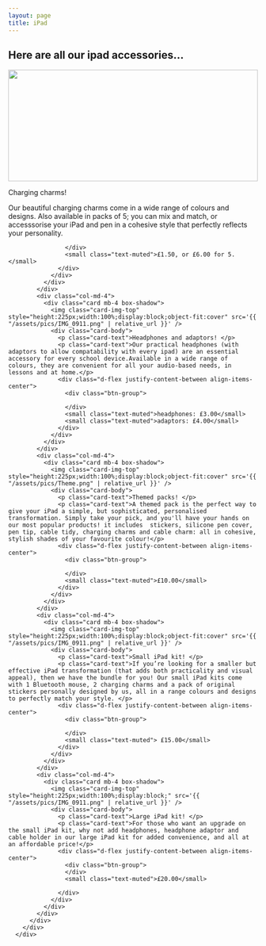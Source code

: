 ```yaml
---
layout: page
title: iPad
---
```


## Here are all our ipad accessories...
<div class="album py-5 bg-light">
        <div class="container">
          <div class="row">
            <div class="col-md-4">
              <div class="card mb-4 box-shadow">
                <img class="card-img-top" style="height:225px;width:100%;display:block;object-fit:cover" src='{{ "/assets/pics/Chargingcharms.png" | relative_url }}' />
                <div class="card-body">
                  <p class="card-text">Charging charms! </p>
                  <p class="card-text">Our beautiful charging charms come in a wide range of colours and designs. Also available in packs of 5; you can mix and match, or accesssorise your iPad and pen in a cohesive style that perfectly reflects your personality.</p>
                  <div class="d-flex justify-content-between align-items-center">
                    <div class="btn-group">
                
                    </div>
                    <small class="text-muted">£1.50, or £6.00 for 5.</small>
                  </div>
                </div>
              </div>
            </div>
            <div class="col-md-4">
              <div class="card mb-4 box-shadow">
                <img class="card-img-top" style="height:225px;width:100%;display:block;object-fit:cover" src='{{ "/assets/pics/IMG_0911.png" | relative_url }}' />
                <div class="card-body">
                  <p class="card-text">Headphones and adaptors! </p>
                  <p class="card-text">Our practical headphones (with adaptors to allow compatability with every ipad) are an essential accessory for every school device.Available in a wide range of colours, they are convenient for all your audio-based needs, in lessons and at home.</p>
                  <div class="d-flex justify-content-between align-items-center">
                    <div class="btn-group">
                      
                    </div>
                    <small class="text-muted">headphones: £3.00</small>
                    <small class="text-muted">adaptors: £4.00</small>
                  </div>
                </div>
              </div>
            </div>
            <div class="col-md-4">
              <div class="card mb-4 box-shadow">
                <img class="card-img-top" style="height:225px;width:100%;display:block;object-fit:cover" src='{{ "/assets/pics/Theme.png" | relative_url }}' />
                <div class="card-body">
                  <p class="card-text">Themed packs! </p>
                  <p class="card-text">A themed pack is the perfect way to give your iPad a simple, but sophisticated, personalised transformation. Simply take your pick, and you'll have your hands on our most popular products! it includes  stickers, silicone pen cover, pen tip, cable tidy, charging charms and cable charm: all in cohesive, stylish shades of your favourite colour!</p>
                  <div class="d-flex justify-content-between align-items-center">
                    <div class="btn-group">
                      
                    </div>
                    <small class="text-muted">£10.00</small>
                  </div>
                </div>
              </div>
            </div>
            <div class="col-md-4">
              <div class="card mb-4 box-shadow">
                <img class="card-img-top" style="height:225px;width:100%;display:block;object-fit:cover" src='{{ "/assets/pics/IMG_0911.png" | relative_url }}' />
                <div class="card-body">
                  <p class="card-text">Small iPad kit! </p>
                  <p class="card-text">If you’re looking for a smaller but effective iPad transformation (that adds both practicality and visual appeal), then we have the bundle for you! Our small iPad kits come with 1 Bluetooth mouse, 2 charging charms and a pack of original stickers personally designed by us, all in a range colours and designs to perfectly match your style. </p>
                  <div class="d-flex justify-content-between align-items-center">
                    <div class="btn-group">
                     
                    </div>
                    <small class="text-muted"> £15.00</small>
                  </div>
                </div>
              </div>
            </div>
            <div class="col-md-4">
              <div class="card mb-4 box-shadow">
                <img class="card-img-top" style="height:225px;width:100%;display:block;" src='{{ "/assets/pics/IMG_0911.png" | relative_url }}' />
                <div class="card-body">
                  <p class="card-text">Large iPad kit! </p>
                  <p class="card-text">For those who want an upgrade on the small iPad kit, why not add headphones, headphone adaptor and cable holder in our large iPad kit for added convenience, and all at an affordable price!</p>
                  <div class="d-flex justify-content-between align-items-center">
                    <div class="btn-group">
                    </div>
                    <small class="text-muted">£20.00</small>
             
                  </div>
                </div>
              </div>
            </div>
          </div>
        </div>
      </div>
